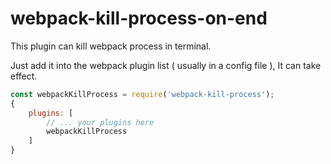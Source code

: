 # webpack-kill-process-on-end



This plugin can kill webpack process in terminal.

Just add it into the webpack plugin list ( usually in a config file ), It can take effect.



```javascript
const webpackKillProcess = require('webpack-kill-process');
{
    plugins: [
		// ... your plugins here
        webpackKillProcess
	]
}
```


